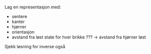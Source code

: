 Lag en representasjon med:
- sentere
- kanter
- hjørner
- orientasjon
- avstand fra løst state for hver brikke ???
-> avstand fra hjørner løst

Sjekk løsning for inverse også